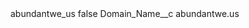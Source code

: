<?xml version="1.0" encoding="UTF-8"?>
<CustomMetadata xmlns="http://soap.sforce.com/2006/04/metadata" xmlns:xsi="http://www.w3.org/2001/XMLSchema-instance" xmlns:xsd="http://www.w3.org/2001/XMLSchema">
    <label>abundantwe_us</label>
    <protected>false</protected>
    <values>
        <field>Domain_Name__c</field>
        <value xsi:type="xsd:string">abundantwe.us</value>
    </values>
</CustomMetadata>
